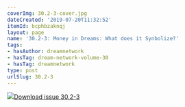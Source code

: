 ```yaml
---
coverImg: 30.2-3-cover.jpg
dateCreated: '2019-07-20T11:32:52'
itemId: bcphbzaknqj
layout: page
name: '30.2-3: Money in Dreams: What does it Synbolize?'
tags:
- hasAuthor: dreamnetwork
- hasTag: dream-network-volume-30
- hasTag: dreamnetwork
type: post
urlSlug: 30.2-3
---
```

<img class="card-journal-img" src="../images/30.2-3-rect.jpg"/><a href="../files/pdfs/Volume_30/30.2-30.3_money.pdf" download="">Download issue 30.2-3</a>
